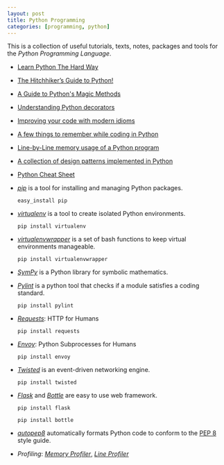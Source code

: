 ```yaml
---
layout: post
title: Python Programming
categories: [programming, python]
---
```


This is a collection of useful tutorials, texts, notes, packages and tools for the _Python Programming Language_.

- [Learn Python The Hard Way](http://learnpythonthehardway.org/book/)
- [The Hitchhiker’s Guide to Python!](http://docs.python-guide.org/en/latest/index.html)
- [A Guide to Python's Magic Methods](http://www.rafekettler.com/magicmethods.html)
- [Understanding Python decorators](http://stackoverflow.com/questions/739654/understanding-python-decorators)
- [Improving your code with modern idioms](http://python3porting.com/improving.html)
- [A few things to remember while coding in Python](http://satyajit.ranjeev.in/2012/05/17/python-a-few-things-to-remember.html)
- [Line-by-Line memory usage of a Python program](http://fseoane.net/blog/2012/line-by-line-report-of-memory-usage/)
- [A collection of design patterns implemented in Python](https://github.com/faif/python-patterns)
- [Python Cheat Sheet](https://docs.google.com/file/d/0B9VT_L2CDnKvODYyNTc5NjktYmMyOC00NDFkLTliNTctMzQzMTAzYjUyYmYy/edit)

- _[pip](http://pypi.python.org/pypi/pip/)_ is a tool for installing and managing Python packages.

    `easy_install pip`

- _[virtualenv](http://pypi.python.org/pypi/virtualenv)_ is a tool to create isolated Python environments.

    `pip install virtualenv`

- _[virtualenvwrapper](http://www.doughellmann.com/projects/virtualenvwrapper/)_  is a set of bash functions to keep
    virtual environments manageable.

    `pip install virtualenvwrapper`

- _[SymPy](http://sympy.org/en/index.html)_ is a Python library for symbolic mathematics. 

- _[Pylint](http://www.logilab.org/857)_ is a python tool that checks if a module satisfies a coding standard.

	`pip install pylint`

- _[Requests](http://docs.python-requests.org/)_: HTTP for Humans

    `pip install requests`

- _[Envoy](https://github.com/kennethreitz/envoy/)_: Python Subprocesses for Humans

    `pip install envoy`

- _[Twisted](http://twistedmatrix.com/)_ is an event-driven networking engine.

    `pip install twisted`

- _[Flask](http://flask.pocoo.org/)_ and _[Bottle](http://bottlepy.org/)_ are easy to use web framework.

	`pip install flask`

	`pip install bottle`

- _[autopep8](https://github.com/hhatto/autopep8)_ automatically formats Python code to conform to the [PEP 8](http://www.python.org/dev/peps/pep-0008) style guide.

- _Profiling_: _[Memory Profiler](https://github.com/fabianp/memory_profiler)_, _[Line Profiler](http://packages.python.org/line_profiler/)_



